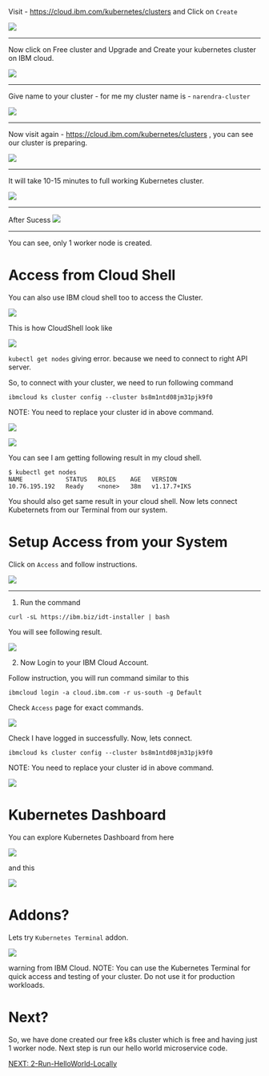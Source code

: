 Visit - https://cloud.ibm.com/kubernetes/clusters and Click on `Create`

[![](./img/1/2020-07-17_13-37.png)](#)
<hr/>

Now click on Free cluster and Upgrade and Create your kubernetes cluster on IBM cloud.

[![](./img/1/2020-07-17_13-46.png)](#)
<hr/>

 Give name to your cluster - for me my cluster name is - `narendra-cluster`

[![](./img/1/2020-07-17_13-55.png)](#)
<hr/>

 Now visit again - https://cloud.ibm.com/kubernetes/clusters , you can see our cluster is preparing.

[![](./img/1/2020-07-17_13-58.png)](#)
<hr/>

It will take 10-15 minutes to full working Kubernetes cluster.

[![](./img/1/2020-07-17_14-24.png)](#)
<hr/>

After Sucess
[![](./img/1/2020-07-17_14-32.png)](#)
<hr/>

You can see, only 1 worker node is created.

Access from Cloud Shell
===========================

You can also use IBM cloud shell too to access the Cluster.

[![](./img/1/2020-07-17_14-34_1.png)](#)

This is how CloudShell look like

[![](./img/1/2020-07-17_14-47.png)](#)

`kubectl get nodes` giving error. because we need to connect to right API server.

So, to connect with your cluster, we need to run following command

```
ibmcloud ks cluster config --cluster bs8m1ntd08jm31pjk9f0
```
NOTE: You need to replace your cluster id in above command.

[![](./img/1/2020-07-17_14-56.png)](#)

[![](./img/1/2020-07-17_14-53.png)](#)


You can see I am getting following result in my cloud shell.

```
$ kubectl get nodes
NAME            STATUS   ROLES    AGE   VERSION
10.76.195.192   Ready    <none>   38m   v1.17.7+IKS
```

You should also get same result in your cloud shell.
Now lets connect Kubeternets from our Terminal from our system.

Setup Access from your System
===========================

Click on `Access` and follow instructions.

[![](./img/1/2020-07-17_14-34.png)](#)
<hr/>

1. Run the command

```
curl -sL https://ibm.biz/idt-installer | bash
```

You will see following result.

[![](./img/1/2020-07-17_14-59.png)](#)

2. Now Login to your IBM Cloud Account.

Follow instruction, you will run command similar to this

```
ibmcloud login -a cloud.ibm.com -r us-south -g Default
```
Check `Access` page for exact commands.

[![](./img/1/2020-07-17_15-06.png)](#)

Check I have logged in successfully. Now, lets connect.

```
ibmcloud ks cluster config --cluster bs8m1ntd08jm31pjk9f0
```
NOTE: You need to replace your cluster id in above command.

[![](./img/1/2020-07-17_15-09.png)](#)


Kubernetes Dashboard
====================
You can explore Kubernetes Dashboard from here

[![](./img/1/2020-07-17_14-40.png)](#)
<br/>

and this

[![](./img/1/2020-07-17_14-41.png)](#)
<br/>


Addons?
=======

Lets try `Kubernetes Terminal` addon.

[![](./img/1/2020-07-17_15-24.png)](#)

warning from IBM Cloud.
NOTE: You can use the Kubernetes Terminal for quick access and testing of your cluster. Do not use it for production workloads.


Next?
============

So, we have done created our free k8s cluster which is free and having just 1 worker node.
Next step is run our hello world microservice code.

[NEXT: 2-Run-HelloWorld-Locally](./2-Run-HelloWorld-Locally.md)

